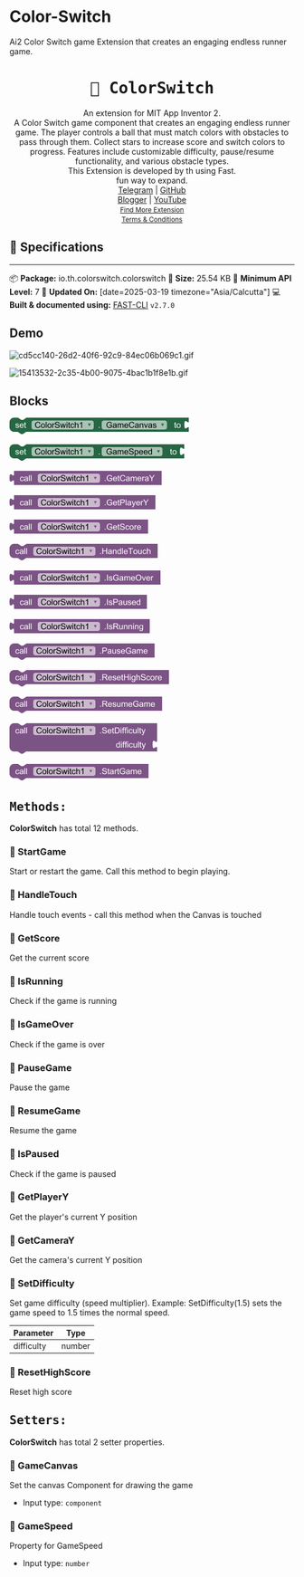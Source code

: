# Color-Switch
Ai2 Color Switch game Extension that creates an engaging endless runner game.

<div align="center">
<h1><kbd>🧩 ColorSwitch</kbd></h1>
An extension for MIT App Inventor 2.<br>
A Color Switch game component that creates an engaging endless runner game. The player controls a ball that must match colors with obstacles to pass through them. Collect stars to increase score and switch colors to progress. Features include customizable difficulty, pause/resume functionality, and various obstacle types.<br> This Extension is developed by th using Fast.<br>fun way to expand.<br><a href='https://t.me/techhamara91/' target='_blank'>Telegram</a> | <a href='https://github.com/TechHamara/' target='_blank'>GitHub</a><br><a href='https://techhamara.blogspot.com/' target='_blank'>Blogger</a> | <a href='https://m.youtube.com/c/TECHHAMARA?sub_confirmation=1' target='_blank'>YouTube</a><br><a href='https://github.com/TechHamara/Th_Free_Extensions' target='_blank'><small><u>Find More Extension</u></small></a><br><a href='https://github.com/TechHamara/Th_Extensions_List/blob/main/LICENSE.md#terms-and-conditions-for-the-extension' target='_blank'><small><u>Terms & Conditions</u></small></a>
</div>

## 📝 Specifications
* **
📦 **Package:** io.th.colorswitch.colorswitch
💾 **Size:** 25.54 KB
📱 **Minimum API Level:** 7
📅 **Updated On:** [date=2025-03-19 timezone="Asia/Calcutta"]
💻 **Built & documented using:** [FAST-CLI](https://community.appinventor.mit.edu/t/fast-an-efficient-way-to-build-extensions/129103?u=jewel) `v2.7.0`

## Demo

![cd5cc140-26d2-40f6-92c9-84ec06b069c1.gif](https://github.com/user-attachments/assets/fe262819-7811-4f55-b7aa-6d5909568f86)

![15413532-2c35-4b00-9075-4bac1b1f8e1b.gif](https://github.com/user-attachments/assets/56219680-13ee-48a5-96b7-07910e6d0517)

## Blocks 
   
  ![canvas](https://github.com/TechHamara/Color-Switch/blob/main/ColorSwitch/GameCanvas_Set_Property.png)

![](https://github.com/TechHamara/Color-Switch/blob/main/ColorSwitch/GameSpeed_Set_Property.png)

![](https://github.com/TechHamara/Color-Switch/blob/main/ColorSwitch/GetCameraY_Method.png)

![](https://github.com/TechHamara/Color-Switch/blob/main/ColorSwitch/GetPlayerY_Method.png)

![](https://github.com/TechHamara/Color-Switch/blob/main/ColorSwitch/GetScore_Method.png)

![](https://github.com/TechHamara/Color-Switch/blob/main/ColorSwitch/HandleTouch_Method.png)

![](https://github.com/TechHamara/Color-Switch/blob/main/ColorSwitch/IsGameOver_Method.png)

![](https://github.com/TechHamara/Color-Switch/blob/main/ColorSwitch/IsPaused_Method.png)

![](https://github.com/TechHamara/Color-Switch/blob/main/ColorSwitch/IsRunning_Method.png)

![](https://github.com/TechHamara/Color-Switch/blob/main/ColorSwitch/PauseGame_Method.png)

![](https://github.com/TechHamara/Color-Switch/blob/main/ColorSwitch/ResetHighScore_Method.png)

![](https://github.com/TechHamara/Color-Switch/blob/main/ColorSwitch/ResumeGame_Method.png)

![](https://github.com/TechHamara/Color-Switch/blob/main/ColorSwitch/SetDifficulty_Method.png)

![](https://github.com/TechHamara/Color-Switch/blob/main/ColorSwitch/StartGame_Method.png)

## <kbd>Methods:</kbd>
**ColorSwitch** has total 12 methods.

### 💜 StartGame
Start or restart the game. Call this method to begin playing.

### 💜 HandleTouch
Handle touch events - call this method when the Canvas is touched

### 💜 GetScore
Get the current score

### 💜 IsRunning
Check if the game is running

### 💜 IsGameOver
Check if the game is over

### 💜 PauseGame
Pause the game

### 💜 ResumeGame
Resume the game

### 💜 IsPaused
Check if the game is paused

### 💜 GetPlayerY
Get the player's current Y position

### 💜 GetCameraY
Get the camera's current Y position

### 💜 SetDifficulty
Set game difficulty (speed multiplier). Example: SetDifficulty(1.5) sets the game speed to 1.5 times the normal speed.

| Parameter | Type
| - | - |
| difficulty | number

### 💜 ResetHighScore
Reset high score

## <kbd>Setters:</kbd>
**ColorSwitch** has total 2 setter properties.

### 💚 GameCanvas
Set the canvas Component for drawing the game

* Input type: `component`

### 💚 GameSpeed
Property for GameSpeed

* Input type: `number`

